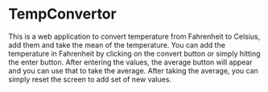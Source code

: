 # TempConvertor
This is a web application to convert temperature from Fahrenheit to Celsius, add them and take the mean of the temperature. 
You can add the temperature in Fahrenheit by clicking on the convert button or simply hitting the enter button. After entering the values, the average button will appear and you can use that to take the average. After taking the average, you can simply reset the screen to add set of new values. 
